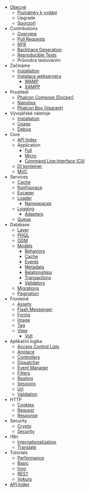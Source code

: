 - [Obecné](/[[language]]/[[version]]/introduction) 
    - [Poznámky k vydání](/[[language]]/[[version]]/release-notes)
    - Upgrade
    - [Sponzoři](/[[language]]/[[version]]/sponsors)
- Contributions 
    - [Overview](/[[language]]/[[version]]/contributions)
    - [Pull Requests](/[[language]]/[[version]]/new-pull-request)
    - [NFR](/[[language]]/[[version]]/new-feature-request)
    - [Backtrace Generation](/[[language]]/[[version]]/generating-backtrace)
    - [Reproducible Tests](/[[language]]/[[version]]/reproducible-tests)
    - Průvodce testováním
- Začínáme 
    - [Installation](/[[language]]/[[version]]/installation)
    - [Instalace webserveru](/[[language]]/[[version]]/webserver-setup) 
        - [WAMP](/[[language]]/[[version]]/webserver-wamp)
        - [XAMPP](/[[language]]/[[version]]/webserver-xampp)
- Prostředí 
    - [Phalcon Compose (Docker)](/[[language]]/[[version]]/environments-docker)
    - [Nanobox](/[[language]]/[[version]]/environments-nanobox)
    - [Phalcon Box (Vagrant)](/[[language]]/[[version]]/environments-vagrant)
- Vývojářské nástroje 
    - [Installation](/[[language]]/[[version]]/devtools-installation)
    - [Usage](/[[language]]/[[version]]/devtools-usage)
    - [Debug](/[[language]]/[[version]]/debug)
- Core 
    - [API Index](/[[language]]/[[version]]/api/index)
    - Application 
        - [Full](/[[language]]/[[version]]/application)
        - [Micro](/[[language]]/[[version]]/application-micro)
        - [Command Line Interface (Cli)](/[[language]]/[[version]]/application-cli)
    - [DI kontejner](/[[language]]/[[version]]/di)
    - [MVC](/[[language]]/[[version]]/mvc)
- Services 
    - [Cache](/[[language]]/[[version]]/cache)
    - [Konfigurace](/[[language]]/[[version]]/config)
    - [Escaper](/[[language]]/[[version]]/escaper)
    - [Loader](/[[language]]/[[version]]/loader) 
        - [Namespaces](/[[language]]/[[version]]/namespaces)
    - [Logging](/[[language]]/[[version]]/logging) 
        - [Adapters](/[[language]]/[[version]]/logging#usage)
    - [Queue](/[[language]]/[[version]]/queue)
- Database 
    - [Layer](/[[language]]/[[version]]/db-layer)
    - [PHQL](/[[language]]/[[version]]/db-phql)
    - [ODM](/[[language]]/[[version]]/db-odm)
    - [Models](/[[language]]/[[version]]/db-models) 
        - [Behaviors](/[[language]]/[[version]]/db-models-behaviors)
        - [Cache](/[[language]]/[[version]]/db-models-cache)
        - [Events](/[[language]]/[[version]]/db-models-events)
        - [Metadata](/[[language]]/[[version]]/db-models-metadata)
        - [Relationships](/[[language]]/[[version]]/db-models-relationships)
        - [Transactions](/[[language]]/[[version]]/db-models-transactions)
        - [Validators](/[[language]]/[[version]]/db-models-validation)
    - [Migrations](/[[language]]/[[version]]/db-migrations)
    - [Pagination](/[[language]]/[[version]]/db-pagination)
- Frontend 
    - [Assety](/[[language]]/[[version]]/assets)
    - [Flash Messenger](/[[language]]/[[version]]/flash)
    - [Forms](/[[language]]/[[version]]/forms)
    - [Image](/[[language]]/[[version]]/image)
    - [Tag](/[[language]]/[[version]]/tag)
    - [View](/[[language]]/[[version]]/views) 
        - [Volt](/[[language]]/[[version]]/volt)
- Aplikační logika 
    - [Access Control Lists](/[[language]]/[[version]]/acl)
    - [Anotace](/[[language]]/[[version]]/annotations)
    - [Controllers](/[[language]]/[[version]]/controllers)
    - [Dispatcher](/[[language]]/[[version]]/dispatcher)
    - [Event Manager](/[[language]]/[[version]]/events)
    - [Filters](/[[language]]/[[version]]/filter)
    - [Routing](/[[language]]/[[version]]/routing)
    - [Sessions](/[[language]]/[[version]]/session)
    - [Url](/[[language]]/[[version]]/url)
    - [Validation](/[[language]]/[[version]]/validation)
- HTTP 
    - [Cookies](/[[language]]/[[version]]/cookies)
    - [Request](/[[language]]/[[version]]/request)
    - [Response](/[[language]]/[[version]]/response)
- Security 
    - [Crypto](/[[language]]/[[version]]/crypt)
    - [Security](/[[language]]/[[version]]/security)
- i18n 
    - [Internationalization](/[[language]]/[[version]]/i18n)
    - [Translate](/[[language]]/[[version]]/translate)
- Tutorials 
    - [Performance](/[[language]]/[[version]]/performance)
    - [Basic](/[[language]]/[[version]]/tutorial-base)
    - [Invo](/[[language]]/[[version]]/tutorial-invo)
    - [REST](/[[language]]/[[version]]/tutorial-rest)
    - [Vokuro](/[[language]]/[[version]]/tutorial-vokuro)
- [API Index](/language/version/api/index)